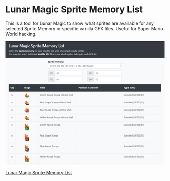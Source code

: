 # Lunar Magic Sprite Memory List

This is a tool for Lunar Magic to show what sprites are available for any selected Sprite Memory or specific vanilla GFX files. Useful for Super Mario World hacking.

[![name](/images/screenshot.png)](https://donwilson.github.io/SMW-SpriteList/)

[Lunar Magic Sprite Memory List](https://donwilson.github.io/SMW-SpriteList/)